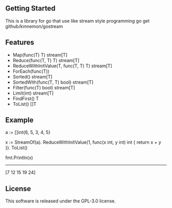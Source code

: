 
## Getting Started
This is a library for go that use like stream style programming
go get github/kmnemon/gostream

## Features
- Map(func(T) T) stream[T]
- Reduce(func(T, T) T) stream[T]
- ReduceWithInitValue(T, func(T, T) T) stream[T]
- ForEach(func(T))
- Sorted() stream[T]
- SortedWith(func(T, T) bool) stream[T]
- Filter(func(T) bool) stream[T]
- Limit(int) stream[T]
- FindFirst() T
- ToList() []T

## Example
  a := []int{6, 5, 3, 4, 5}

  x := StreamOf(a).
    ReduceWithInitValue(1, func(x int, y int) int {
      return x + y
    }).
    ToList()

  fmt.Println(x)

-----------
[7 12 15 19 24]

## License

This software is released under the GPL-3.0 license.